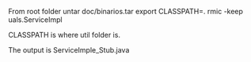 From root folder
untar doc/binarios.tar
export CLASSPATH=. 
rmic -keep uals.ServiceImpl

CLASSPATH is where util folder is.


The output is ServiceImple_Stub.java